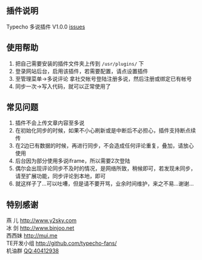 ## 插件说明 ##

Typecho 多说插件 V1.0.0 [issues](https://github.com/rakiy/typecho-duoshuo/issues)

## 使用帮助 ##

 1. 把自己需要安装的插件文件夹上传到 `/usr/plugins/` 下
 2. 登录网站后台，启用该插件，若需要配置，请点设置插件
 3. 至管理菜单->多说评论 拿社交帐号登陆注册多说，然后注册或绑定已有帐号
 4. 同步一次->写入代码，就可以正常使用了
 
## 常见问题 ##

 1. 插件不会上传文章内容至多说
 2. 在初始化同步的时候，如果不小心刷新或是中断后不必担心，插件支持断点续传
 3. 在2边已有数据的时候，再进行同步，不会造成任何评论重复，叠加，请放心使用
 4. 后台因为部分使用多说iframe，所以需要2次登陆
 5. 偶尔会出现评论同步不及时的情况，是网络所致，稍候即可，若发现未同步，请至扩展功能，同步评论到本地，即可
 6. 就这样子了...可以吐嘈，但是请不要开骂，业余时间维护，来之不易...谢谢...
 
## 特别感谢 ##
 
  燕  儿		<http://www.y2sky.com>   
  冰  剑		<http://www.binjoo.net>   
  西西妹		<http://mui.me>   
  TE开发小组	<http://github.com/typecho-fans/>   
  机油群		[QQ:40412938](http://shang.qq.com/wpa/qunwpa?idkey=a5a8afedf099e18ddf9b530db9217251e39001d52aace42888bf470d9b6cb86a "现在好像叫肥皂群")